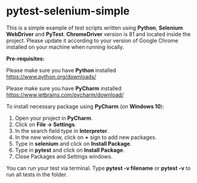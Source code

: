 # pytest-selenium-simple

This is a simple example of test scripts written using **Python**, **Selenium WebDriver** and **PyTest**. 
**ChromeDriver** version is 81 and located inside the project. 
Please update it according to your version of Google Chrome 
installed on your machine when running locally.

**Pre-requisites:**

Please make sure you have **Python** installed https://www.python.org/downloads/

Please make sure you have **PyCharm** installed https://www.jetbrains.com/pycharm/download/

To install necessary package using **PyCharm** (on **Windows 10**):

1. Open your project in **PyCharm**.
2. Click on **File -> Settings**.
3. In the search field type in **Interpreter**.
4. In the new window, click on **+** sign to add new packages.
5. Type in **selenium** and click on **Install Package**.
6. Type in **pytest** and click on **Install Package**.
7. Close Packages and Settings windows.

You can run your test via terminal. Type **pytest -v filename** or **pytest -v** to run all tests in the folder.


